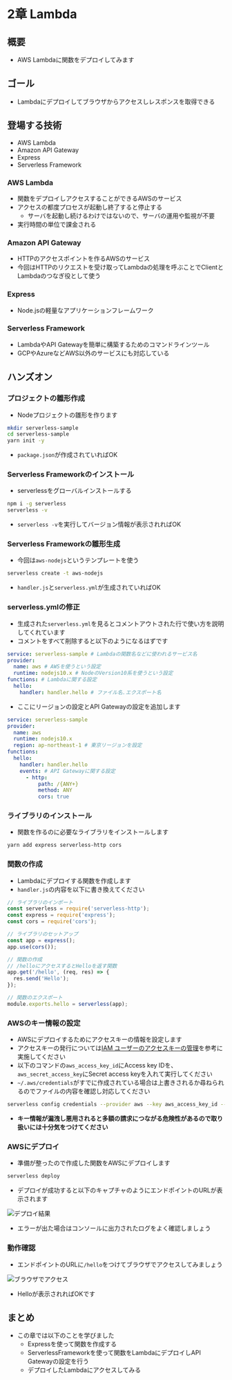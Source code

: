 # 2章 Lambda

## 概要

- AWS Lambdaに関数をデプロイしてみます

## ゴール

- Lambdaにデプロイしてブラウザからアクセスしレスポンスを取得できる

## 登場する技術

- AWS Lambda
- Amazon API Gateway
- Express
- Serverless Framework

### AWS Lambda

- 関数をデプロイしアクセスすることができるAWSのサービス
- アクセスの都度プロセスが起動し終了すると停止する
    - サーバを起動し続けるわけではないので、サーバの運用や監視が不要
- 実行時間の単位で課金される

### Amazon API Gateway

- HTTPのアクセスポイントを作るAWSのサービス
- 今回はHTTPのリクエストを受け取ってLambdaの処理を呼ぶことでClientとLambdaのつなぎ役として使う

### Express

- Node.jsの軽量なアプリケーションフレームワーク

### Serverless Framework

- LambdaやAPI Gatewayを簡単に構築するためのコマンドラインツール
- GCPやAzureなどAWS以外のサービスにも対応している

## ハンズオン

### プロジェクトの雛形作成

- Nodeプロジェクトの雛形を作ります

```bash
mkdir serverless-sample
cd serverless-sample
yarn init -y
```

- `package.json`が作成されていればOK

### Serverless Frameworkのインストール

- serverlessをグローバルインストールする

```bash
npm i -g serverless
serverless -v
```

- `serverless -v`を実行してバージョン情報が表示されればOK

### Serverless Frameworkの雛形生成

- 今回は`aws-nodejs`というテンプレートを使う

```bash
serverless create -t aws-nodejs
```

- `handler.js`と`serverless.yml`が生成されていればOK

### serverless.ymlの修正

- 生成された`serverless.yml`を見るとコメントアウトされた行で使い方を説明してくれています
- コメントをすべて削除すると以下のようになるはずです

```yml
service: serverless-sample # Lambdaの関数名などに使われるサービス名
provider:
  name: aws # AWSを使うという設定
  runtime: nodejs10.x # NodeのVersion10系を使うという設定
functions: # Lambdaに関する設定
  hello:
    handler: handler.hello # ファイル名.エクスポート名
```

- ここにリージョンの設定とAPI Gatewayの設定を追加します

```yml
service: serverless-sample
provider:
  name: aws
  runtime: nodejs10.x
  region: ap-northeast-1 # 東京リージョンを設定
functions:
  hello:
    handler: handler.hello
    events: # API Gatewayに関する設定
      - http:
          path: /{ANY+}
          method: ANY
          cors: true
```

### ライブラリのインストール

- 関数を作るのに必要なライブラリをインストールします

```bash
yarn add express serverless-http cors
```

### 関数の作成

- Lambdaにデプロイする関数を作成します
- `handler.js`の内容を以下に書き換えてください

```js
// ライブラリのインポート
const serverless = require('serverless-http');
const express = require('express');
const cors = require('cors');

// ライブラリのセットアップ
const app = express();
app.use(cors());

// 関数の作成
// /helloにアクセスするとHelloを返す関数
app.get('/hello', (req, res) => {
  res.send('Hello');
});

// 関数のエクスポート
module.exports.hello = serverless(app);
```

### AWSのキー情報の設定

- AWSにデプロイするためにアクセスキーの情報を設定します
- アクセスキーの発行については[IAM ユーザーのアクセスキーの管理](https://docs.aws.amazon.com/ja_jp/IAM/latest/UserGuide/id_credentials_access-keys.html#Using_CreateAccessKey)を参考に実施してください
- 以下のコマンドの`aws_access_key_id`にAccess key IDを、`aws_secret_access_key`にSecret access keyを入れて実行してください
- `~/.aws/credentials`がすでに作成されている場合は上書きされるか尋ねられるのでファイルの内容を確認し対応してください

```bash
serverless config credentials --provider aws --key aws_access_key_id --secret aws_secret_access_key
```

- **キー情報が漏洩し悪用されると多額の請求につながる危険性があるので取り扱いには十分気をつけてください**

### AWSにデプロイ

- 準備が整ったので作成した関数をAWSにデプロイします

```bash
serverless deploy
```

- デプロイが成功すると以下のキャプチャのようにエンドポイントのURLが表示されます

![デプロイ結果](/images/2-1.png)

- エラーが出た場合はコンソールに出力されたログをよく確認しましょう

### 動作確認

- エンドポイントのURLに`/hello`をつけてブラウザでアクセスしてみましょう

![ブラウザでアクセス](/images/2-2.png)

- Helloが表示されればOKです

## まとめ

- この章では以下のことを学びました
    - Expressを使って関数を作成する
    - ServerlessFrameworkを使って関数をLambdaにデプロイしAPI Gatewayの設定を行う
    - デプロイしたLambdaにアクセスしてみる

